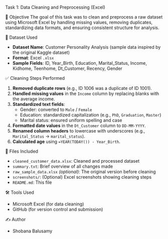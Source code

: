 Task 1: Data Cleaning and Preprocessing (Excel)

📌 Objective
The goal of this task was to clean and preprocess a raw dataset using Microsoft Excel by handling missing values, removing duplicates, standardizing data formats, and ensuring consistent structure for analysis.

📁 Dataset Used
- **Dataset Name**: Customer Personality Analysis (sample data inspired by the original Kaggle dataset)
- **Format**: Excel `.xlsx`
- **Sample Fields**: ID, Year_Birth, Education, Marital_Status, Income, Kidhome, Teenhome, Dt_Customer, Recency, Gender

✅ Cleaning Steps Performed
1. **Removed duplicate rows** (e.g., ID 1006 was a duplicate of ID 1001).
2. **Handled missing values** in the `Income` column by replacing blanks with the average income.
3. **Standardized text fields**:
   - Gender: converted to `Male` / `Female`
   - Education: standardized capitalization (e.g., `PhD`, `Graduation`, `Master`)
   - Marital status: ensured uniform spelling and case
4. **Formatted date values** in the `Dt_Customer` column to `DD-MM-YYYY`.
5. **Renamed column headers** to lowercase with underscores (e.g., `Marital_Status` → `marital_status`).
6. **Calculated age** using `=YEAR(TODAY()) - Year_Birth`.

📄 Files Included
- `cleaned_customer_data.xlsx`: Cleaned and processed dataset
- `summary.txt`: Brief overview of all changes made
- `raw_sample_data.xlsx` *(optional)*: The original version before cleaning
- `screenshots/`: (Optional) Excel screenshots showing cleaning steps
- `README.md`: This file

🛠 Tools Used
- Microsoft Excel (for data cleaning)
- GitHub (for version control and submission)

✍️ Author
 - Shobana Balusamy
